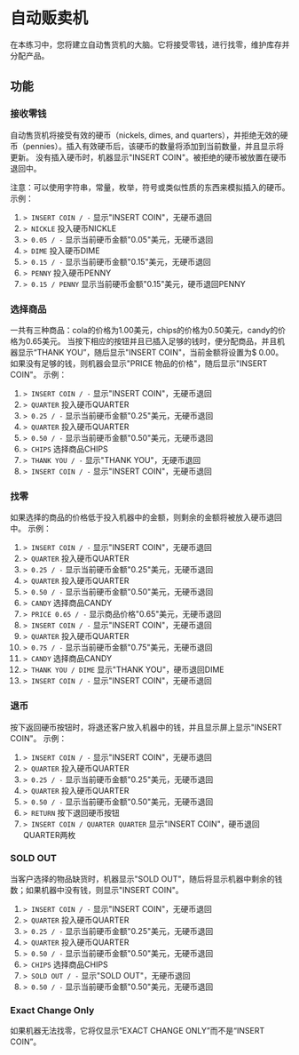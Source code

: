 # 自动贩卖机
在本练习中，您将建立自动售货机的大脑。它将接受零钱，进行找零，维护库存并分配产品。

## 功能
### 接收零钱
自动售货机将接受有效的硬币（nickels, dimes, and quarters），并拒绝无效的硬币（pennies）。插入有效硬币后，该硬币的数量将添加到当前数量，并且显示将更新。
没有插入硬币时，机器显示"INSERT COIN"。被拒绝的硬币被放置在硬币退回中。

注意：可以使用字符串，常量，枚举，符号或类似性质的东西来模拟插入的硬币。示例：
1. `> INSERT COIN / -` 显示"INSERT COIN"，无硬币退回
1. `> NICKLE` 投入硬币NICKLE
1. `> 0.05 / -` 显示当前硬币金额"0.05"美元，无硬币退回
1. `> DIME` 投入硬币DIME
1. `> 0.15 / -` 显示当前硬币金额"0.15"美元，无硬币退回
1. `> PENNY` 投入硬币PENNY
1. `> 0.15 / PENNY` 显示当前硬币金额"0.15"美元，硬币退回PENNY

### 选择商品
一共有三种商品：cola的价格为1.00美元，chips的价格为0.50美元，candy的价格为0.65美元。
当按下相应的按钮并且已插入足够的钱时，便分配商品，并且机器显示“THANK YOU”，随后显示"INSERT COIN"，当前金额将设置为$ 0.00。
如果没有足够的钱，则机器会显示"PRICE 物品的价格"，随后显示"INSERT COIN"。
示例：
1. `> INSERT COIN / -` 显示"INSERT COIN"，无硬币退回
1. `> QUARTER` 投入硬币QUARTER
1. `> 0.25 / -` 显示当前硬币金额"0.25"美元，无硬币退回
1. `> QUARTER` 投入硬币QUARTER
1. `> 0.50 / -` 显示当前硬币金额"0.50"美元，无硬币退回
1. `> CHIPS` 选择商品CHIPS
1. `> THANK YOU / -` 显示"THANK YOU"，无硬币退回
1. `> INSERT COIN / -` 显示"INSERT COIN"，无硬币退回

### 找零
如果选择的商品的价格低于投入机器中的金额，则剩余的金额将被放入硬币退回中。
示例：
1. `> INSERT COIN / -` 显示"INSERT COIN"，无硬币退回
1. `> QUARTER` 投入硬币QUARTER
1. `> 0.25 / -` 显示当前硬币金额"0.25"美元，无硬币退回
1. `> QUARTER` 投入硬币QUARTER
1. `> 0.50 / -` 显示当前硬币金额"0.50"美元，无硬币退回
1. `> CANDY` 选择商品CANDY
1. `> PRICE 0.65 / -` 显示商品价格"0.65"美元，无硬币退回
1. `> INSERT COIN / -` 显示"INSERT COIN"，无硬币退回
1. `> QUARTER` 投入硬币QUARTER
1. `> 0.75 / -` 显示当前硬币金额"0.75"美元，无硬币退回
1. `> CANDY` 选择商品CANDY
1. `> THANK YOU / DIME` 显示"THANK YOU"，硬币退回DIME
1. `> INSERT COIN / -` 显示"INSERT COIN"，无硬币退回

### 退币
按下返回硬币按钮时，将退还客户放入机器中的钱，并且显示屏上显示"INSERT COIN"。
示例：
1. `> INSERT COIN / -` 显示"INSERT COIN"，无硬币退回
1. `> QUARTER` 投入硬币QUARTER
1. `> 0.25 / -` 显示当前硬币金额"0.25"美元，无硬币退回
1. `> QUARTER` 投入硬币QUARTER
1. `> 0.50 / -` 显示当前硬币金额"0.50"美元，无硬币退回
1. `> RETURN` 按下退回硬币按钮
1. `> INSERT COIN / QUARTER QUARTER` 显示"INSERT COIN"，硬币退回QUARTER两枚

### SOLD OUT
当客户选择的物品缺货时，机器显示"SOLD OUT"，随后将显示机器中剩余的钱数；如果机器中没有钱，则显示"INSERT COIN"。
1. `> INSERT COIN / -` 显示"INSERT COIN"，无硬币退回
1. `> QUARTER` 投入硬币QUARTER
1. `> 0.25 / -` 显示当前硬币金额"0.25"美元，无硬币退回
1. `> QUARTER` 投入硬币QUARTER
1. `> 0.50 / -` 显示当前硬币金额"0.50"美元，无硬币退回
1. `> CHIPS` 选择商品CHIPS
1. `> SOLD OUT / -` 显示"SOLD OUT"，无硬币退回
1. `> 0.50 / -` 显示当前硬币金额"0.50"美元，无硬币退回

### Exact Change Only
如果机器无法找零，它将仅显示“EXACT CHANGE ONLY”而不是“INSERT COIN”。
